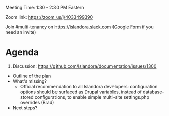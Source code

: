 Meeting Time: 1:30 - 2:30 PM Eastern

Zoom link: https://zoom.us/j/4033499390

Join #multi-tenancy on https://islandora.slack.com ([Google Form](https://docs.google.com/forms/d/e/1FAIpQLSewDLgTqnOpvMAj-dcZOKh0lNTgoogcaDaAyxYevanM1Yt9fA/viewform) if you need an invite)

# Agenda

1. Discussion: https://github.com/Islandora/documentation/issues/1300
  * Outline of the plan
  * What's missing?
    * Official recommendation to all Islandora developers: configuration options should be surfaced as Drupal variables, instead of database-stored configurations, to enable simple multi-site settings.php overrides (Brad)
  * Next steps?
